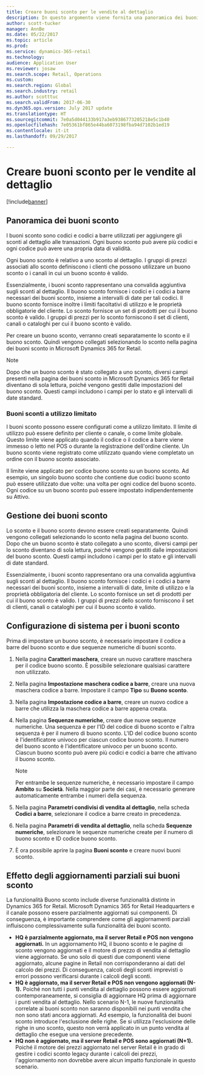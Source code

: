 ```yaml
---
title: Creare buoni sconto per le vendite al dettaglio
description: In questo argomento viene fornita una panoramica dei buoni sconto per articoli al dettaglio e illustra come configurarli.
author: scott-tucker
manager: AnnBe
ms.date: 05/22/2017
ms.topic: article
ms.prod: 
ms.service: dynamics-365-retail
ms.technology: 
audience: Application User
ms.reviewer: josaw
ms.search.scope: Retail, Operations
ms.custom: 
ms.search.region: Global
ms.search.industry: retail
ms.author: scotttuc
ms.search.validFrom: 2017-06-30
ms.dyn365.ops.version: July 2017 update
ms.translationtype: HT
ms.sourcegitcommit: 7e0a5d044133b917a3eb9386773205218e5c1b40
ms.openlocfilehash: 7e05361bf865e44ba6073198fba94d7102b1ed19
ms.contentlocale: it-it
ms.lasthandoff: 09/29/2017

---
```


# <a name="create-coupons-for-retail-sales"></a>Creare buoni sconto per le vendite al dettaglio

[!include[banner](includes/banner.md)]


## <a name="overview-of-coupons"></a>Panoramica dei buoni sconto

I buoni sconto sono codici e codici a barre utilizzati per aggiungere gli sconti al dettaglio alle transazioni. Ogni buono sconto può avere più codici e ogni codice può avere una propria data di validità. 

Ogni buono sconto è relativo a uno sconto al dettaglio. I gruppi di prezzi associati allo sconto definiscono i clienti che possono utilizzare un buono sconto o i canali in cui un buono sconto è valido. 

Essenzialmente, i buoni sconto rappresentano una convalida aggiuntiva sugli sconti al dettaglio. Il buono sconto fornisce i codici e i codici a barre necessari dei buoni sconto, insieme a intervalli di date per tali codici. Il buono sconto fornisce inoltre i limiti facoltativi di utilizzo e le proprietà obbligatorie del cliente. Lo sconto fornisce un set di prodotti per cui il buono sconto è valido. I gruppi di prezzi per lo sconto forniscono il set di clienti, canali o cataloghi per cui il buono sconto è valido.

Per creare un buono sconto, verranno creati separatamente lo sconto e il buono sconto. Quindi vengono collegati selezionando lo sconto nella pagina dei buoni sconto in Microsoft Dynamics 365 for Retail. 

> [!NOTE]
> Dopo che un buono sconto è stato collegato a uno sconto, diversi campi presenti nella pagina dei buoni sconto in Microsoft Dynamics 365 for Retail diventano di sola lettura, poiché vengono gestiti dalle impostazioni del buono sconto. Questi campi includono i campi per lo stato e gli intervalli di date standard.

### <a name="limited-use-coupons"></a>Buoni sconti a utilizzo limitato

I buoni sconto possono essere configurati come a utilizzo limitato. Il limite di utilizzo può essere definito per cliente o canale, o come limite globale. Questo limite viene applicato quando il codice o il codice a barre viene immesso o letto nel POS o durante la registrazione dell'ordine cliente. Un buono sconto viene registrato come utilizzato quando viene completato un ordine con il buono sconto associato.

Il limite viene applicato per codice buono sconto su un buono sconto. Ad esempio, un singolo buono sconto che contiene due codici buono sconto può essere utilizzato due volte: una volta per ogni codice del buono sconto. Ogni codice su un buono sconto può essere impostato indipendentemente su Attivo.

## <a name="managing-coupons"></a>Gestione dei buoni sconto

Lo sconto e il buono sconto devono essere creati separatamente. Quindi vengono collegati selezionando lo sconto nella pagina del buono sconto. Dopo che un buono sconto è stato collegato a uno sconto, diversi campi per lo sconto diventano di sola lettura, poiché vengono gestiti dalle impostazioni del buono sconto. Questi campi includono i campi per lo stato e gli intervalli di date standard.  

Essenzialmente, i buoni sconto rappresentano ora una convalida aggiuntiva sugli sconti al dettaglio. Il buono sconto fornisce i codici e i codici a barre necessari dei buoni sconto, insieme a intervalli di date, limite di utilizzo e la proprietà obbligatoria del cliente. Lo sconto fornisce un set di prodotti per cui il buono sconto è valido. I gruppi di prezzi dello sconto forniscono il set di clienti, canali o cataloghi per cui il buono sconto è valido.

## <a name="system-setup-for-coupons"></a>Configurazione di sistema per i buoni sconto 

Prima di impostare un buono sconto, è necessario impostare il codice a barre del buono sconto e due sequenze numeriche di buoni sconto. 

1.  Nella pagina **Caratteri maschera**, creare un nuovo carattere maschera per il codice buono sconto. È possibile selezionare qualsiasi carattere non utilizzato.
2.  Nella pagina **Impostazione maschera codice a barre**, creare una nuova maschera codice a barre. Impostare il campo **Tipo** su **Buono sconto**.
3.  Nella pagina **Impostazione codice a barre**, creare un nuovo codice a barre che utilizza la maschera codice a barre appena creata.
4.  Nella pagina **Sequenze numeriche**, creare due nuove sequenze numeriche. Una sequenza è per l'ID del codice di buono sconto e l'altra sequenza è per il numero di buono sconto. L'ID del codice buono sconto è l'identificatore univoco per ciascun codice buono sconto. Il numero del buono sconto è l'identificatore univoco per un buono sconto. Ciascun buono sconto può avere più codici e codici a barre che attivano il buono sconto.

    > [!NOTE]
    > Per entrambe le sequenze numeriche, è necessario impostare il campo **Ambito** su **Società**. Nella maggior parte dei casi, è necessario generare automaticamente entrambe i numeri della sequenza.

5.  Nella pagina **Parametri condivisi di vendita al dettaglio**, nella scheda **Codici a barre**, selezionare il codice a barre creato in precedenza.
6.  Nella pagina **Parametri di vendita al dettaglio**, nella scheda **Sequenze numeriche**, selezionare le sequenze numeriche create per il numero di buono sconto e ID codice buono sconto.
7.  È ora possibile aprire la pagina **Buoni sconto** e creare nuovi buoni sconto.

## <a name="the-effect-of-partial-updates-on-coupons"></a>Effetto degli aggiornamenti parziali sui buoni sconto

La funzionalità Buono sconto include diverse funzionalità distinte in Dynamics 365 for Retail. Microsoft Dynamics 365 for Retail Headquarters e il canale possono essere parzialmente aggiornati sui componenti. Di conseguenza, è importante comprendere come gli aggiornamenti parziali influiscono complessivamente sulla funzionalità dei buoni sconto.

- **HQ è parzialmente aggiornato, ma il server Retail e POS non vengono aggiornati.** In un aggiornamento HQ, il buono sconto e le pagine di sconto vengono aggiornati e il motore di prezzo di vendita al dettaglio viene aggiornato. Se uno solo di questi due componenti viene aggiornato, alcune pagine in Retail non corrisponderanno ai dati del calcolo dei prezzi. Di conseguenza, calcoli degli sconti imprevisti o errori possono verificarsi durante i calcoli degli sconti.
- **HQ è aggiornato, ma il server Retail e POS non vengono aggiornati (N-1).** Poiché non tutti i punti vendita al dettaglio possono essere aggiornati contemporaneamente, si consiglia di aggiornare HQ prima di aggiornare i punti vendita al dettaglio. Nello scenario N-1, le nuove funzionalità correlate ai buoni sconto non saranno disponibili nei punti vendita che non sono stati ancora aggiornati. Ad esempio, la funzionalità dei buoni sconto introduce l'esclusione delle righe. Se si utilizza l'esclusione delle righe in uno sconto, questo non verrà applicato in un punto vendita al dettaglio che esegue una versione precedente.
- **HQ non è aggiornato, ma il server Retail e POS sono aggiornati (N+1).** Poiché il motore dei prezzi aggiornato nel server Retail è in grado di gestire i codici sconto legacy durante i calcoli dei prezzi, l'aggiornamento non dovrebbe avere alcun impatto funzionale in questo scenario.

